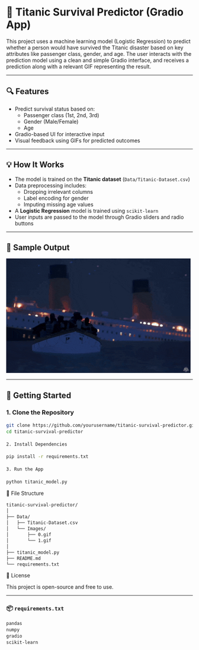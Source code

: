 # 🚢 Titanic Survival Predictor (Gradio App)

This project uses a machine learning model (Logistic Regression) to predict whether a person would have survived the Titanic disaster based on key attributes like passenger class, gender, and age. The user interacts with the prediction model using a clean and simple Gradio interface, and receives a prediction along with a relevant GIF representing the result.

---

## 🔍 Features

- Predict survival status based on:
  - Passenger class (1st, 2nd, 3rd)
  - Gender (Male/Female)
  - Age
- Gradio-based UI for interactive input
- Visual feedback using GIFs for predicted outcomes

---

## 💡 How It Works

- The model is trained on the **Titanic dataset** (`Data/Titanic-Dataset.csv`)
- Data preprocessing includes:
  - Dropping irrelevant columns
  - Label encoding for gender
  - Imputing missing age values
- A **Logistic Regression** model is trained using `scikit-learn`
- User inputs are passed to the model through Gradio sliders and radio buttons

---

## 📸 Sample Output

![Prediction Result GIF](Data/Images/1.gif)

---

## 🚀 Getting Started

### 1. Clone the Repository

```bash
git clone https://github.com/yourusername/titanic-survival-predictor.git
cd titanic-survival-predictor

2. Install Dependencies

pip install -r requirements.txt

3. Run the App

python titanic_model.py
```


📁 File Structure
```
titanic-survival-predictor/
│
├── Data/
│   ├── Titanic-Dataset.csv
│   └── Images/
│       ├── 0.gif
│       └── 1.gif
│
├── titanic_model.py
├── README.md
└── requirements.txt
```

📜 License

This project is open-source and free to use.


---

### 📦 `requirements.txt`

```txt
pandas
numpy
gradio
scikit-learn